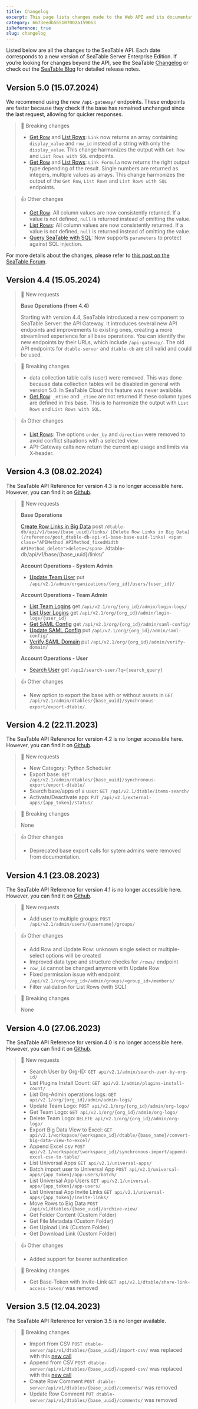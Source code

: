 ```yaml
---
title: Changelog
excerpt: This page lists changes made to the Web API and its documentation.
category: 6673eedb565107002a159063
isReference: true
slug: changelog
---
```


<style>
.markdown-body {
	--markdown-title-marginTop: 2em;
}
</style>

Listed below are all the changes to the SeaTable API. Each date corresponds to a new version of SeaTable Server Enterprise Edition. If you’re looking for changes beyond the API, see the SeaTable [Changelog](https://seatable.io/docs/changelog) or check out the [SeaTable Blog](https://seatable.io/blog) for detailed release notes.

## Version 5.0 (15.07.2024)

We recommend using the new `/api-gateway/` endpoints. These endpoints are faster because they check if the base has remained unchanged since the last request, allowing for quicker responses.

> 🚧 Breaking changes
>
> - [Get Row](/reference/getrowdeprecated) and [List Rows](/reference/listrowsdeprecated): `Link` now returns an array containing `display_value` and `row_id` instead of a string with only the `display_value`. This change harmonizes the output with `Get Row` and `List Rows with SQL` endpoints.
> - [Get Row](/reference/getrowdeprecated) and [List Rows](/reference/listrowsdeprecated): `Link Formula` now returns the right output type depending of the result. Single numbers are returned as integers, multiple values as arrays. This change harmonizes the output of the `Get Row`, `List Rows` and `List Rows with SQL` endpoints.

> 👍 Other changes
>
> - [Get Row](/reference/getrowdeprecated): All column values are now consistently returned. If a value is not defined, `null` is returned instead of omitting the value.
> - [List Rows](/reference/listrowsdeprecated): All column values are now consistently returned. If a value is not defined, `null` is returned instead of omitting the value.
> - [Query SeaTable with SQL](/reference/querysql): Now supports `parameters` to protect against SQL injection.

For more details about the changes, please refer to [this post on the SeaTable Forum](https://forum.seatable.io/t/important-changes-to-api-and-seatable-cloud-with-version-5-0/4887).

## Version 4.4 (15.05.2024)

> 📘 New requests
>
> **Base Operations (from 4.4)**
>
> Starting with version 4.4, SeaTable introduced a new component to SeaTable Server: the API Gateway. It introduces several new API endpoints and improvements to existing ones, creating a more streamlined experience for all base operations. You can identify the new endpoints by their URLs, which include `/api-gateway/`. The old API endpoints for `dtable-server` and `dtable-db` are still valid and could be used.

> 🚧 Breaking changes
>
> - data collection table calls (user) were removed. This was done because data collection tables will be disabled in general with version 5.0. In SeaTable Cloud this feature was never available.
> - [Get Row](/reference/getrowdeprecated): `_mtime` and `_ctime` are not returned if these column types are defined in this base. This is to harmonize the output with `List Rows` and `List Rows with SQL`.

> 👍 Other changes
>
> - [List Rows](/reference/listrowsdeprecated): The options `order_by` and `direction` were removed to avoid conflict situations with a selected view.
> - API-Gateway calls now return the current api usage and limits via X-header.

## Version 4.3 (08.02.2024)

The SeaTable API Reference for version 4.3 is no longer accessible here. However, you can find it on [Github](https://github.com/seatable/openapi/tree/v4.3).

> 📘 New requests
>
> **Base Operations**
>
> [Create Row Links in Big Data](/reference/post_dtable-db-api-v1-base-base-uuid-links) <span class="APIMethod APIMethod_fixedWidth APIMethod_post">post</span> `/dtable-db/api/v1/base/{base_uuid}/links/
[Delete Row Links in Big Data](/reference/post_dtable-db-api-v1-base-base-uuid-links) <span class="APIMethod APIMethod_fixedWidth APIMethod_delete">delete</span> `/dtable-db/api/v1/base/{base_uuid}/links/`
>
> **Account Operations - System Admin**
>
> - [Update Team User](/reference/put_api-v2-1-admin-organizations-org-id-users-user-id) <span class="APIMethod APIMethod_fixedWidth APIMethod_put">put</span> `/api/v2.1/admin/organizations/{org_id}/users/{user_id}/`
>
> **Account Operations - Team Admin**
>
> - [List Team Logins](/reference/get_api-v2-1-org-org-id-admin-login-logs) <span class="APIMethod APIMethod_fixedWidth APIMethod_get">get</span> `/api/v2.1/org/{org_id}/admin/login-logs/`
> - [List User Logins](/reference/get_api-v2-1-org-org-id-admin-login-logs-user-id) <span class="APIMethod APIMethod_fixedWidth APIMethod_get">get</span> `/api/v2.1/org/{org_id}/admin/login-logs/{user_id}`
> - [Get SAML Config](/reference/get_api-v2-1-org-org-id-admin-saml-config) <span class="APIMethod APIMethod_fixedWidth APIMethod_get">get</span> `/api/v2.1/org/{org_id}/admin/saml-config/`
> - [Update SAML Config](/reference/put_api-v2-1-org-org-id-admin-saml-config) <span class="APIMethod APIMethod_fixedWidth APIMethod_put">put</span> `/api/v2.1/org/{org_id}/admin/saml-config/`
> - [Verify SAML Domain](/reference/put_api-v2-1-org-org-id-admin-verify-domain) <span class="APIMethod APIMethod_fixedWidth APIMethod_put">put</span> `/api/v2.1/org/{org_id}/admin/verify-domain/`
>
> **Account Operations - User**
>
> - [Search User](/reference/get_api2-search-user) <span class="APIMethod APIMethod_fixedWidth APIMethod_get">get</span> `/api2/search-user/?q={search_query}`

> 👍 Other changes
>
> - New option to export the base with or without assets in `GET /api/v2.1/admin/dtables/{base_uuid}/synchronous-export/export-dtable/`.

## Version 4.2 (22.11.2023)

The SeaTable API Reference for version 4.2 is no longer accessible here. However, you can find it on [Github](https://github.com/seatable/openapi/tree/v4.2).

> 📘 New requests
>
> - New Category: Python Scheduler
> - Export base: `GET /api/v2.1/admin/dtables/{base_uuid}/synchronous-export/export-dtable/`
> - Search base/apps of a user: `GET /api/v2.1/dtable/items-search/`
> - Activate/Deactivate app: `PUT /api/v2.1/external-apps/{app_token}/status/`

> 🚧 Breaking changes
>
> None

> 👍 Other changes
>
> - Deprecated base export calls for sytem admins were removed from documentation.

## Version 4.1 (23.08.2023)

The SeaTable API Reference for version 4.1 is no longer accessible here. However, you can find it on [Github](https://github.com/seatable/openapi/tree/v4.1).

> 📘 New requests
>
> - Add user to multiple groups: `POST /api/v2.1/admin/users/{username}/groups/`

> 👍 Other changes
>
> - Add Row and Update Row: unknown single select or multiple-select options will be created
> - Improved data type and structure checks for `/rows/` endpoint
> - `row_id` cannot be changed anymore with Update Row
> - Fixed permission issue with endpoint `/api/v2.1/org/<org_id>/admin/groups/<group_id>/members/`
> - Filter validation for List Rows (with SQL)

> 🚧 Breaking changes
>
> None

## Version 4.0 (27.06.2023)

The SeaTable API Reference for version 4.0 is no longer accessible here. However, you can find it on [Github](https://github.com/seatable/openapi/tree/v4.0).

> 📘 New requests
>
> - Search User by Org-ID: `GET api/v2.1/admin/search-user-by-org-id/`
> - List Plugins Install Count: `GET api/v2.1/admin/plugins-install-count/`
> - List Org-Admin operations logs: `GET api/v2.1/org/{org_id}/admin/admin-logs/`
> - Update Team Logo: `POST api/v2.1/org/{org_id}/admin/org-logo/`
> - Get Team Logo: `GET api/v2.1/org/{org_id}/admin/org-logo/`
> - Delete Team Logo: `DELETE api/v2.1/org/{org_id}/admin/org-logo/`
> - Export Big Data View to Excel: `GET api/v2.1/workspace/{workspace_id}/dtable/{base_name}/convert-big-data-view-to-excel/`
> - Append Excel csv `POST api/v2.1/workspace/{workspace_id}/synchronous-import/append-excel-csv-to-table/`
> - List Universal Apps `GET api/v2.1/universal-apps/`
> - Batch import user to Universal App `POST api/v2.1/universal-apps/{app_token}/app-users/batch/`
> - List Universal App Users `GET api/v2.1/universal-apps/{app_token}/app-users/`
> - List Universal App Invite Links `GET api/v2.1/universal-apps/{app_token}/invite-links/`
> - Move Rows to Big Data `POST /api/v1/dtables/{base_uuid}/archive-view/`
> - Get Folder Content (Custom Folder)
> - Get File Metadata (Custom Folder)
> - Get Upload Link (Custom Folder)
> - Get Download Link (Custom Folder)

> 👍 Other changes
>
> - Added support for bearer authentication

> 🚧 Breaking changes
>
> - Get Base-Token with Invite-Link `GET api/v2.1/dtable/share-link-access-token/` was removed

## Version 3.5 (12.04.2023)

The SeaTable API Reference for version 3.5 is no longer available.

> 🚧 Breaking changes
>
> - Import from CSV `POST dtable-server/api/v1/dtables/{base_uuid}/import-csv/` was replaced with this [new call](/reference/import-base-from-xlsx-or-csv)
> - Append from CSV `POST dtable-server/api/v1/dtables/{base_uuid}/append-csv/` was replaced with this [new call](/reference/import-base-from-xlsx-or-csv)
> - Create Row Comment `POST dtable-server/api/v1/dtables/{base_uuid}/comments/` was removed
> - Update Row Comment `PUT dtable-server/api/v1/dtables/{base_uuid}/comments/` was removed
